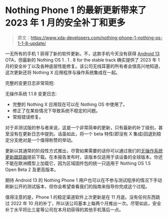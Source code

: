 # Nothing Phone 1 的最新更新带来了 2023 年 1 月的安全补丁和更多

> 原文：<https://www.xda-developers.com/nothing-phone-1-nothing-os-1-1-8-update/>

一无所有的手机 1 获得了新的软件更新。不，这款手机今天没有获得 [Android 13](https://www.xda-developers.com/android-13) OTA，但最新的 Nothing OS 1 . 1 . 8 for the stable track 确实提供了 2023 年 1 月的安全补丁以及各种底层性能修复。该公司无线耳塞的所有者会很高兴地知道，这次更新还将 Nothing X 应用程序与操作系统集成在一起。

完整的变更日志非常简短:

无操作系统 1.1.8 变更日志:

*   完整的 Nothing X 应用现在可以在 Nothing OS 中使用了。
*   修正了在某些情况下导致系统不稳定的问题。
*   常规错误修复。

对于非测试版的参与者来说，这是一个非常简单的更新，只有最新的补丁级别，甚至没有在更新日志中提到。话虽如此，将一个 beta 特性(即没有 X 集成)回退到稳定分支绝对是一个值得称赞的举动。

更新以其通常的阶段性方式推出，尽管如果需要的话你可以通过我们的[无操作系统更新跟踪器](https://www.xda-developers.com/nothing-phone-1-nothing-os-update-tracker/)提前下载。在本报告发布时，该版本仅适用于该设备的全球版本。你还不能在欧洲模型上加载它，因为区域固件包的统一只适用于 Nothing OS 1.5 Open Beta 2 及更高版本。

期待 Android 13 的 Nothing Phone 1 用户也可以在不参与测试程序的情况下手动刷新公开的测试版本，但你会希望查看我们的指南来指导你完成这个过程。

值得注意的是，Phone 1 的稳定渠道软件上次更新是在 11 月底。没有任何东西跳过 2022 年 10 月的补丁，所以该公司基本上每两个月推出一次。尽管如此，安全补丁水平将比三星等公司在本月初获得的其他手机落后一点。